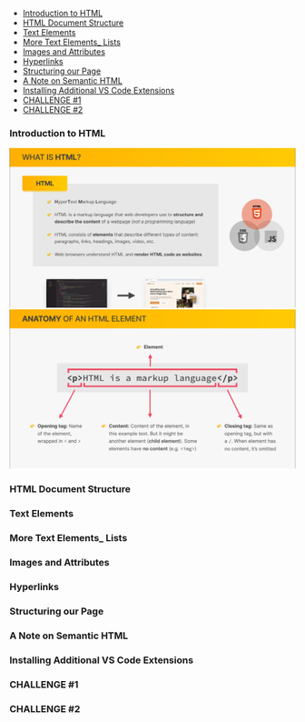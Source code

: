 - [Introduction to HTML](#introduction-to-html)
- [HTML Document Structure](#html-document-structure)
- [Text Elements](#text-elements)
- [More Text Elements\_ Lists](#more-text-elements_-lists)
- [Images and Attributes](#images-and-attributes)
- [Hyperlinks](#hyperlinks)
- [Structuring our Page](#structuring-our-page)
- [A Note on Semantic HTML](#a-note-on-semantic-html)
- [Installing Additional VS Code Extensions](#installing-additional-vs-code-extensions)
- [CHALLENGE #1](#challenge-1)
- [CHALLENGE #2](#challenge-2)

### Introduction to HTML

![](../images/6.png)
![](../images/7.png)

### HTML Document Structure

### Text Elements

### More Text Elements\_ Lists

### Images and Attributes

### Hyperlinks

### Structuring our Page

### A Note on Semantic HTML

### Installing Additional VS Code Extensions

### CHALLENGE #1

### CHALLENGE #2
